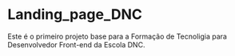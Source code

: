 # Landing_page_DNC

Este é o primeiro projeto base para a Formação de Tecnoligia para Desenvolvedor Front-end da Escola DNC.
